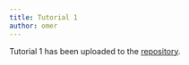 ```yaml
---
title: Tutorial 1
author: omer
---
```


Tutorial 1 has been uploaded to the [repository](https://github.com/vistalab-technion/cs236860-tutorials).
